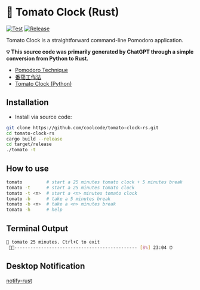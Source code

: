 # 🍅 Tomato Clock (Rust)

[![Test](https://github.com/coolcode/tomato-clock-rs/actions/workflows/test.yml/badge.svg)](https://github.com/coolcode/tomato-clock-rs/actions/workflows/test.yml)
[![Release](https://github.com/coolcode/tomato-clock-rs/actions/workflows/release.yml/badge.svg)](https://github.com/coolcode/tomato-clock-rs/actions/workflows/release.yml)

Tomato Clock is a straightforward command-line Pomodoro application.

**💡 This source code was primarily generated by ChatGPT through a simple conversion from Python to Rust.**

- [Pomodoro Technique](https://en.wikipedia.org/wiki/Pomodoro_Technique)
- [番茄工作法](https://zh.wikipedia.org/zh-cn/%E7%95%AA%E8%8C%84%E5%B7%A5%E4%BD%9C%E6%B3%95)
- [Tomato Clock (Python)](https://github.com/coolcode/tomato-clock)

## Installation

- Install via source code:

```sh
git clone https://github.com/coolcode/tomato-clock-rs.git
cd tomato-clock-rs
cargo build --release
cd target/release
./tomato -t 
```

## How to use

```sh
tomato         # start a 25 minutes tomato clock + 5 minutes break
tomato -t      # start a 25 minutes tomato clock
tomato -t <n>  # start a <n> minutes tomato clock
tomato -b      # take a 5 minutes break
tomato -b <n>  # take a <n> minutes break
tomato -h      # help
```

## Terminal Output

```sh
🍅 tomato 25 minutes. Ctrl+C to exit
 🍅🍅---------------------------------------------- [8%] 23:04 ⏰ 
```

## Desktop Notification

[notify-rust](https://github.com/hoodie/notify-rust)
